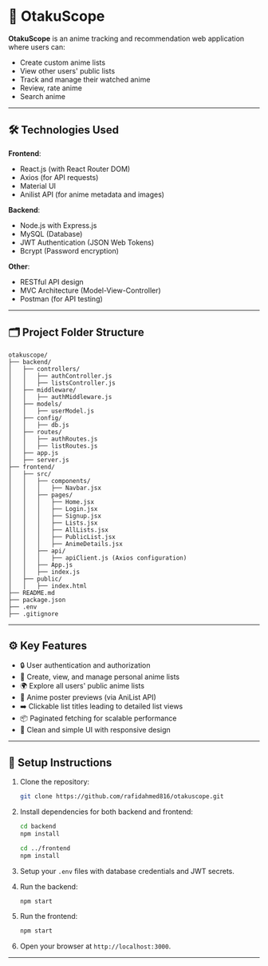 # 📖 OtakuScope

**OtakuScope** is an anime tracking and recommendation web application where users can:

- Create custom anime lists
- View other users' public lists
- Track and manage their watched anime
- Review, rate anime
- Search anime
  
---

## 🛠 Technologies Used

**Frontend**:
- React.js (with React Router DOM)
- Axios (for API requests)
- Material UI
- Anilist API (for anime metadata and images)

**Backend**:
- Node.js with Express.js
- MySQL (Database)
- JWT Authentication (JSON Web Tokens)
- Bcrypt (Password encryption)

**Other**:
- RESTful API design
- MVC Architecture (Model-View-Controller)
- Postman (for API testing)

---

## 🗂 Project Folder Structure

```plaintext
otakuscope/
├── backend/
│   ├── controllers/
│   │   ├── authController.js
│   │   ├── listsController.js
│   ├── middleware/
│   │   ├── authMiddleware.js
│   ├── models/
│   │   ├── userModel.js
│   ├── config/
│   │   ├── db.js
│   ├── routes/
│   │   ├── authRoutes.js
│   │   ├── listRoutes.js
│   ├── app.js
│   ├── server.js
├── frontend/
│   ├── src/
│   │   ├── components/
│   │   │   ├── Navbar.jsx
│   │   ├── pages/
│   │   │   ├── Home.jsx
│   │   │   ├── Login.jsx
│   │   │   ├── Signup.jsx
│   │   │   ├── Lists.jsx
│   │   │   ├── AllLists.jsx
│   │   │   ├── PublicList.jsx
│   │   │   ├── AnimeDetails.jsx
│   │   ├── api/
│   │   │   ├── apiClient.js (Axios configuration)
│   │   ├── App.js
│   │   ├── index.js
│   ├── public/
│   │   ├── index.html
├── README.md
├── package.json
├── .env
├── .gitignore
```

---

## ⚙️ Key Features

- 🔒 User authentication and authorization
- 📂 Create, view, and manage personal anime lists
- 🌍 Explore all users' public anime lists
- 🎥 Anime poster previews (via AniList API)
- ➡️ Clickable list titles leading to detailed list views
- 📦 Paginated fetching for scalable performance
- 💬 Clean and simple UI with responsive design

---

## 🚀 Setup Instructions

1. Clone the repository:
   ```bash
   git clone https://github.com/rafidahmed816/otakuscope.git
   ```

2. Install dependencies for both backend and frontend:
   ```bash
   cd backend
   npm install

   cd ../frontend
   npm install
   ```

3. Setup your `.env` files with database credentials and JWT secrets.

4. Run the backend:
   ```bash
   npm start
   ```

5. Run the frontend:
   ```bash
   npm start
   ```

6. Open your browser at `http://localhost:3000`.

---

